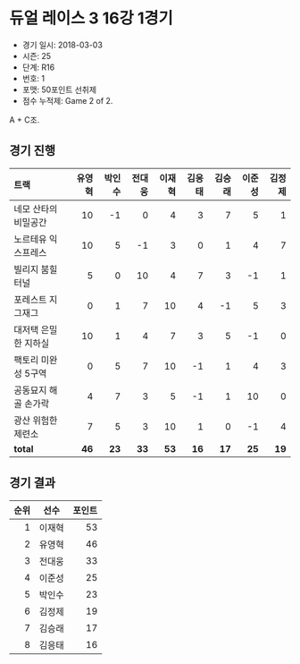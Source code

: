 # 듀얼 레이스 3 16강 1경기

- 경기 일시: 2018-03-03
- 시즌: 25
- 단계: R16
- 번호: 1
- 포맷: 50포인트 선취제
- 점수 누적제: Game 2 of 2.



A + C조.

## 경기 진행

| 트랙 | 유영혁 | 박인수 | 전대웅 | 이재혁 | 김응태 | 김승래 | 이준성 | 김정제 |
|:---|---:|---:|---:|---:|---:|---:|---:|---:|
| 네모 산타의 비밀공간 | 10 | -1 | 0 | 4 | 3 | 7 | 5 | 1 |
| 노르테유 익스프레스 | 10 | 5 | -1 | 3 | 0 | 1 | 4 | 7 |
| 빌리지 붐힐터널 | 5 | 0 | 10 | 4 | 7 | 3 | -1 | 1 |
| 포레스트 지그재그 | 0 | 1 | 7 | 10 | 4 | -1 | 5 | 3 |
| 대저택 은밀한 지하실 | 10 | 1 | 4 | 7 | 3 | 5 | -1 | 0 |
| 팩토리 미완성 5구역 | 0 | 5 | 7 | 10 | -1 | 1 | 4 | 3 |
| 공동묘지 해골 손가락 | 4 | 7 | 3 | 5 | -1 | 1 | 10 | 0 |
| 광산 위험한 제련소 | 7 | 5 | 3 | 10 | 1 | 0 | -1 | 4 |
| __total__ | __46__ | __23__ | __33__ | __53__ | __16__ | __17__ | __25__ | __19__ |




## 경기 결과

| 순위 | 선수 | 포인트 |
|---:|:---:|---:|
| 1 | 이재혁 | 53 |
| 2 | 유영혁 | 46 |
| 3 | 전대웅 | 33 |
| 4 | 이준성 | 25 |
| 5 | 박인수 | 23 |
| 6 | 김정제 | 19 |
| 7 | 김승래 | 17 |
| 8 | 김응태 | 16 |

